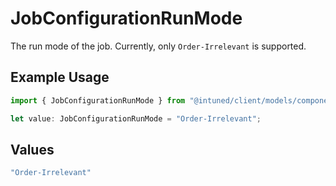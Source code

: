# JobConfigurationRunMode

The run mode of the job. Currently, only `Order-Irrelevant` is supported.

## Example Usage

```typescript
import { JobConfigurationRunMode } from "@intuned/client/models/components";

let value: JobConfigurationRunMode = "Order-Irrelevant";
```

## Values

```typescript
"Order-Irrelevant"
```